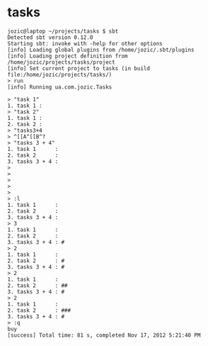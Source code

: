 tasks
=====

    jozic@laptop ~/projects/tasks $ sbt
    Detected sbt version 0.12.0
    Starting sbt: invoke with -help for other options
    [info] Loading global plugins from /home/jozic/.sbt/plugins
    [info] Loading project definition from /home/jozic/projects/tasks/project
    [info] Set current project to tasks (in build file:/home/jozic/projects/tasks/)
    > run
    [info] Running ua.com.jozic.Tasks 
    
    > "task 1"
    1. task 1 : 
    > "task 2"
    1. task 1 : 
    2. task 2 : 
    > "tasks3+4
    > ^[[A^[[B^?
    > "tasks 3 + 4"
    1. task 1      : 
    2. task 2      : 
    3. tasks 3 + 4 : 
    > 
    > 
    > 
    > 
    > 
    > :l
    1. task 1      : 
    2. task 2      : 
    3. tasks 3 + 4 : 
    > 3
    1. task 1      : 
    2. task 2      : 
    3. tasks 3 + 4 : #
    > 2
    1. task 1      : 
    2. task 2      : #
    3. tasks 3 + 4 : #
    > 2
    1. task 1      : 
    2. task 2      : ##
    3. tasks 3 + 4 : #
    > 2
    1. task 1      : 
    2. task 2      : ###
    3. tasks 3 + 4 : #
    > :q
    buy
    [success] Total time: 81 s, completed Nov 17, 2012 5:21:40 PM
> 
